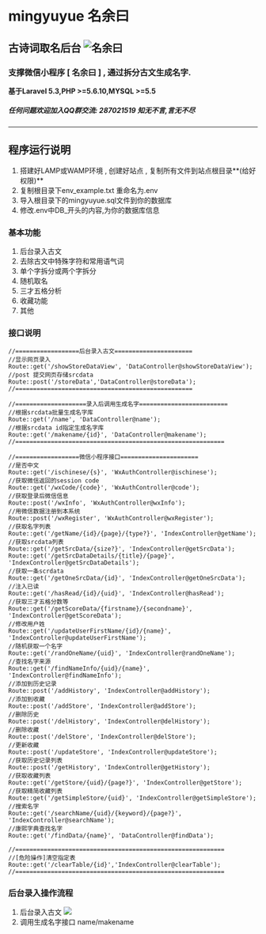 # mingyuyue 名余曰
## 古诗词取名后台 ![名余曰](https://ws3.sinaimg.cn/large/006tKfTcgy1fhjge4gnnij308y08y0tb.jpg)

 
### 支撑微信小程序 [ 名余曰 ] , 通过拆分古文生成名字.

**基于Laravel 5.3,PHP >=5.6.10,MYSQL >=5.5**

##### 任何问题欢迎加入QQ群交流: **287021519** 知无不言,言无不尽
-------
## 程序运行说明
1. 搭建好LAMP或WAMP环境 , 创建好站点 , 复制所有文件到站点根目录**(给好权限)**
2. 复制根目录下env_example.txt 重命名为.env
3. 导入根目录下的mingyuyue.sql文件到你的数据库
4. 修改.env中DB_开头的内容,为你的数据库信息
### 基本功能
1. 后台录入古文
2. 去除古文中特殊字符和常用语气词
3. 单个字拆分或两个字拆分
4. 随机取名
5. 三才五格分析
6. 收藏功能
7. 其他

### 接口说明

```
//==================后台录入古文======================
//显示网页录入
Route::get('/showStoreDataView', 'DataController@showStoreDataView');
//post 提交网页存储srcdata
Route::post('/storeData','DataController@storeData');
//==================================================

//====================录入后调用生成名字=========================
//根据srcdata批量生成名字库
Route::get('/name', 'DataController@name');
//根据srcdata id指定生成名字库
Route::get('/makename/{id}', 'DataController@makename');
//===========================================================

//==================微信小程序接口======================
//是否中文
Route::get('/ischinese/{s}', 'WxAuthController@ischinese');
//获取微信返回的session code
Route::get('/wxCode/{code}', 'WxAuthController@code');
//获取登录后微信信息
Route::post('/wxInfo', 'WxAuthController@wxInfo');
//用微信数据注册到本系统
Route::post('/wxRegister', 'WxAuthController@wxRegister');
//获取名字列表
Route::get('/getName/{id}/{page}/{type?}', 'IndexController@getName');
//获取srcdata列表
Route::get('/getSrcData/{size?}', 'IndexController@getSrcData');
Route::get('/getSrcDataDetails/{title}/{page}', 'IndexController@getSrcDataDetails');
//获取一条scrdata
Route::get('/getOneSrcData/{id}', 'IndexController@getOneSrcData');
//注入已读
Route::get('/hasRead/{id}/{uid}', 'IndexController@hasRead');
//获取三才五格分数等
Route::get('/getScoreData/{firstname}/{secondname}', 'IndexController@getScoreData');
//修改用户姓
Route::get('/updateUserFirstName/{id}/{name}', 'IndexController@updateUserFirstName');
//随机获取一个名字
Route::get('/randOneName/{uid}', 'IndexController@randOneName');
//查找名字来源
Route::get('/findNameInfo/{uid}/{name}', 'IndexController@findNameInfo');
//添加到历史记录
Route::post('/addHistory', 'IndexController@addHistory');
//添加到收藏
Route::post('/addStore', 'IndexController@addStore');
//删除历史
Route::post('/delHistory', 'IndexController@delHistory');
//删除收藏
Route::post('/delStore', 'IndexController@delStore');
//更新收藏
Route::post('/updateStore', 'IndexController@updateStore');
//获取历史记录列表
Route::post('/getHistory', 'IndexController@getHistory');
//获取收藏列表
Route::get('/getStore/{uid}/{page?}', 'IndexController@getStore');
//获取精简收藏列表
Route::get('/getSimpleStore/{uid}', 'IndexController@getSimpleStore');
//搜索名字
Route::get('/searchName/{uid}/{keyword}/{page?}', 'IndexController@searchName');
//康熙字典查找名字
Route::get('/findData/{name}', 'DataController@findData');

//===========================================================
//[危险操作]清空指定表
Route::get('/clearTable/{id}','IndexController@clearTable');
//===========================================================
```
### 后台录入操作流程
1. 后台录入古文 ![](https://ws3.sinaimg.cn/large/006tKfTcgy1fhjfx5autej30u00l6wfq.jpg)
2. 调用生成名字接口 name/makename



